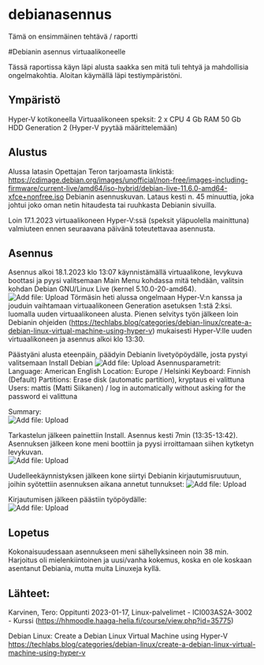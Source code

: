 # debianasennus
Tämä on ensimmäinen tehtävä / raportti


#Debianin asennus virtuaalikoneelle

Tässä raportissa käyn läpi alusta saakka sen mitä tuli tehtyä ja mahdollisia ongelmakohtia. Aloitan käymällä läpi testiympäristöni.

## Ympäristö

Hyper-V kotikoneella
Virtuaalikoneen speksit:
2 x CPU
4 Gb RAM
50 Gb HDD
Generation 2 (Hyper-V pyytää määrittelemään)

## Alustus
Alussa latasin Opettajan Teron tarjoamasta linkistä: https://cdimage.debian.org/images/unofficial/non-free/images-including-firmware/current-live/amd64/iso-hybrid/debian-live-11.6.0-amd64-xfce+nonfree.iso Debianin asennuskuvan.
Lataus kesti n. 45 minuuttia, joka johtui joko oman netin hitaudesta tai ruuhkasta Debianin sivuilla.

Loin 17.1.2023 virtuaalikoneen Hyper-V:ssä (speksit yläpuolella mainittuna) valmiuteen ennen seuraavana päivänä toteutettavaa asennusta.

## Asennus

Asennus alkoi 18.1.2023 klo 13:07 käynnistämällä virtuaalikone, levykuva boottasi ja pyysi valitsemaan Main Menu kohdassa mitä tehdään, valitsin kohdan Debian GNU/Linux Live (kernel 5.10.0-20-amd64). ![Add file: Upload](Picture1.png)
Törmäsin heti alussa ongelmaan Hyper-V:n kanssa ja jouduin vaihtamaan virtuaalikoneen Generation asetuksen 1:stä 2:ksi. luomalla uuden virtuaalikoneen alusta. Pienen selvitys työn jälkeen loin Debianin ohjeiden (https://techlabs.blog/categories/debian-linux/create-a-debian-linux-virtual-machine-using-hyper-v) mukaisesti Hyper-V:lle uuden virtuaalikoneen ja asennus alkoi klo 13:30.

Päästyäni alusta eteenpäin, päädyin Debianin livetyöpöydälle, josta pystyi valitsemaan Install Debian ![Add file: Upload](Picture2.png)
Asennusparametrit:
Language: American English
Location: Europe / Helsinki
Keyboard: Finnish (Default)
Partitions: Erase disk (automatic partition), kryptaus ei valittuna
Users: mattis (Matti Siikanen) / log in automatically without asking for the password ei valittuna

Summary: </br>
![Add file: Upload](Picture3.png)

Tarkastelun jälkeen painettiin Install. Asennus kesti 7min (13:35-13:42). Asennuksen jälkeen kone meni boottiin ja pyysi irroittamaan siihen kytketyn levykuvan.</br>
![Add file: Upload](Picture4.png)

Uudelleekäynnistyksen jälkeen kone siirtyi Debianin kirjautumisruutuun, joihin syötettiin asennuksen aikana annetut tunnukset:
![Add file: Upload](Picture5.png)

Kirjautumisen jälkeen päästiin työpöydälle:</br>
![Add file: Upload](Picture6.png)

## Lopetus
Kokonaisuudessaan asennukseen meni sähellyksineen noin 38 min. Harjoitus oli mielenkiintoinen ja uusi/vanha kokemus, koska en ole koskaan asentanut Debiania, mutta muita Linuxeja kyllä.


## Lähteet:

Karvinen, Tero: Oppitunti 2023-01-17, Linux-palvelimet - ICI003AS2A-3002 - Kurssi
(https://hhmoodle.haaga-helia.fi/course/view.php?id=35775)

Debian Linux: Create a Debian Linux Virtual Machine using Hyper-V
https://techlabs.blog/categories/debian-linux/create-a-debian-linux-virtual-machine-using-hyper-v
